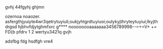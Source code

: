 
gvhj
44fgyhj
ghjmn



ozernoa  noaozer. asfergthjyuiyte4wr3qetrytuyiuli;oukjyhtgrdtuyiuoi;oulykyjthryteytuyiui;lkyjthdrgsd
hjbhvfdjytghmfxrc g****
noooooooaaaaaaa3456789998--=+=V+ += FD{b pfdrv 1 2 wertyu3421q
gvjh



adsfbg
fdg
hsdfgh
vre4
